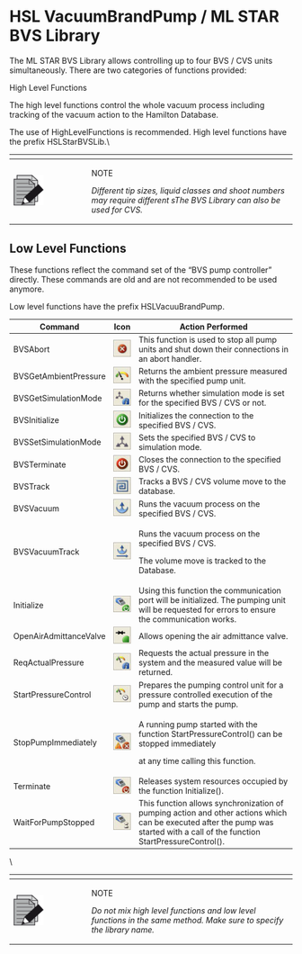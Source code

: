# HSL VacuumBrandPump / ML STAR BVS Library

The ML STAR BVS Library allows controlling up to four BVS / CVS units simultaneously. There are two categories of functions provided:

High Level Functions

The high level functions control the whole vacuum process including tracking of the vacuum action to the Hamilton Database.

The use of HighLevelFunctions is recommended. High level functions have the prefix HSLStarBVSLib.\


<table data-header-hidden><thead><tr><th width="125"></th><th></th></tr></thead><tbody><tr><td><img src="../.gitbook/assets/image (10) (1) (1) (1) (1) (1) (1) (1) (1) (1) (1) (1).png" alt="" data-size="original"></td><td><p>NOTE</p><p><em>Different tip sizes, liquid classes and shoot numbers may require different sThe BVS Library can also be used for CVS.</em></p></td></tr></tbody></table>



## Low Level Functions

These functions reflect the command set of the “BVS pump controller” directly. These commands are old and are not recommended to be used anymore.

Low level functions have the prefix HSLVacuuBrandPump.

| Command                | Icon                                                                       | Action Performed                                                                                                                                                              |
| ---------------------- | -------------------------------------------------------------------------- | ----------------------------------------------------------------------------------------------------------------------------------------------------------------------------- |
| BVSAbort               | <img src="../.gitbook/assets/image (673).png" alt="" data-size="original"> | This function is used to stop all pump units and shut down their connections in an abort handler.                                                                             |
| BVSGetAmbientPressure  | <img src="../.gitbook/assets/image (674).png" alt="" data-size="original"> | Returns the ambient pressure measured with the specified pump unit.                                                                                                           |
| BVSGetSimulationMode   | <img src="../.gitbook/assets/image (675).png" alt="" data-size="original"> | Returns whether simulation mode is set for the specified BVS / CVS or not.                                                                                                    |
| BVSInitialize          | <img src="../.gitbook/assets/image (677).png" alt="" data-size="original"> | Initializes the connection to the specified BVS / CVS.                                                                                                                        |
| BVSSetSimulationMode   | <img src="../.gitbook/assets/image (678).png" alt="" data-size="original"> | Sets the specified BVS / CVS to simulation mode.                                                                                                                              |
| BVSTerminate           | <img src="../.gitbook/assets/image (679).png" alt="" data-size="original"> | Closes the connection to the specified BVS / CVS.                                                                                                                             |
| BVSTrack               | <img src="../.gitbook/assets/image (680).png" alt="" data-size="original"> | Tracks a BVS / CVS volume move to the database.                                                                                                                               |
| BVSVacuum              | <img src="../.gitbook/assets/image (681).png" alt="" data-size="original"> | Runs the vacuum process on the specified BVS / CVS.                                                                                                                           |
| BVSVacuumTrack         | <img src="../.gitbook/assets/image (682).png" alt="" data-size="original"> | <p>Runs the vacuum process on the specified BVS / CVS.</p><p>The volume move is tracked to the Database.</p>                                                                  |
| Initialize             | <img src="../.gitbook/assets/image (683).png" alt="" data-size="original"> | Using this function the communication port will be initialized. The pumping unit will be requested for errors to ensure the communication works.                              |
| OpenAirAdmittanceValve | <img src="../.gitbook/assets/image (684).png" alt="" data-size="original"> | Allows opening the air admittance valve.                                                                                                                                      |
| ReqActualPressure      | <img src="../.gitbook/assets/image (685).png" alt="" data-size="original"> | Requests the actual pressure in the system and the measured value will be returned.                                                                                           |
| StartPressureControl   | <img src="../.gitbook/assets/image (686).png" alt="" data-size="original"> | Prepares the pumping control unit for a pressure controlled execution of the pump and starts the pump.                                                                        |
| StopPumpImmediately    | <img src="../.gitbook/assets/image (687).png" alt="" data-size="original"> | <p>A running pump started with the function StartPressureControl() can be stopped immediately</p><p>at any time calling this function.</p>                                    |
| Terminate              | <img src="../.gitbook/assets/image (688).png" alt="" data-size="original"> | Releases system resources occupied by the function Initialize().                                                                                                              |
| WaitForPumpStopped     | <img src="../.gitbook/assets/image (689).png" alt="" data-size="original"> | This function allows synchronization of pumping action and other actions which can be executed after the pump was started with a call of the function StartPressureControl(). |

\


<table data-header-hidden><thead><tr><th width="125"></th><th></th></tr></thead><tbody><tr><td><img src="../.gitbook/assets/image (10) (1) (1) (1) (1) (1) (1) (1) (1) (1) (1) (1).png" alt="" data-size="original"></td><td><p>NOTE</p><p><em>Do not mix high level functions and low level functions in the same method. Make sure to specify the library name.</em></p></td></tr></tbody></table>

